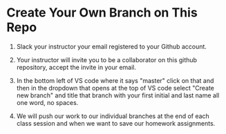 # Create Your Own Branch on This Repo


1. Slack your instructor your email registered to your Github account.

2. Your instructor will invite you to be a collaborator on this github repository, accept the invite in your email.

3. In the bottom left of VS code where it says "master" click on that and then in the dropdown that opens at the top of VS code select "Create new branch" and title that branch with your first initial and last name all one word, no spaces.

4. We will push our work to our individual branches at the end of each class session and when we want to save our homework assignments.